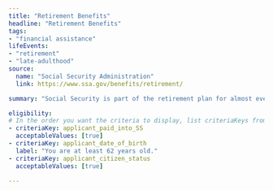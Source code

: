 ```yaml
---
title: "Retirement Benefits"
headline: "Retirement Benefits"
tags: 
- "financial assistance"
lifeEvents: 
- "retirement"
- "late-adulthood"
source:
  name: "Social Security Administration"
  link: https://www.ssa.gov/benefits/retirement/

summary: "Social Security is part of the retirement plan for almost every American worker. It provides replacement income for qualified retirees and their families."

eligibility:
# In the order you want the criteria to display, list criteriaKeys from the csv here, each followed by a comma-separated list of which values indicate eligibility for that criteria. Wrap individual values in quotes if they have inner commas.
- criteriaKey: applicant_paid_into_SS
  acceptableValues: [true]
- criteriaKey: applicant_date_of_birth
  label: "You are at least 62 years old."
- criteriaKey: applicant_citizen_status
  acceptableValues: [true]
  
---
```


